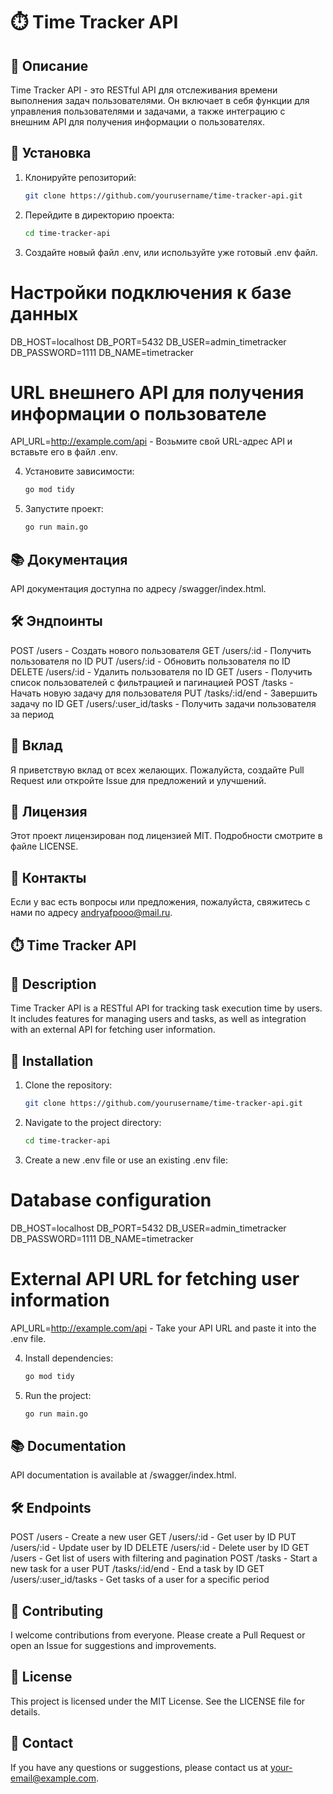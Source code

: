 # ⏱️ Time Tracker API

## 📄 Описание

Time Tracker API - это RESTful API для отслеживания времени выполнения задач пользователями. Он включает в себя функции для управления пользователями и задачами, а также интеграцию с внешним API для получения информации о пользователях.

## 🚀 Установка

1. Клонируйте репозиторий:

	```bash
	git clone https://github.com/yourusername/time-tracker-api.git

2. Перейдите в директорию проекта:

	```bash
	cd time-tracker-api

3. Создайте новый файл .env, или используйте уже готовый .env файл.

# Настройки подключения к базе данных

DB_HOST=localhost
DB_PORT=5432
DB_USER=admin_timetracker
DB_PASSWORD=1111 
DB_NAME=timetracker

# URL внешнего API для получения информации о пользователе

API_URL=http://example.com/api - Возьмите свой URL-адрес API и вставьте его в файл .env.

4. Установите зависимости:
		
	```bash
	go mod tidy

5. Запустите проект:
	
	```bash
	go run main.go

## 📚 Документация

API документация доступна по адресу /swagger/index.html.

## 🛠️ Эндпоинты

POST /users - Создать нового пользователя
GET /users/:id - Получить пользователя по ID
PUT /users/:id - Обновить пользователя по ID
DELETE /users/:id - Удалить пользователя по ID
GET /users - Получить список пользователей с фильтрацией и пагинацией
POST /tasks - Начать новую задачу для пользователя
PUT /tasks/:id/end - Завершить задачу по ID
GET /users/:user_id/tasks - Получить задачи пользователя за период

## 🤝 Вклад

Я приветствую вклад от всех желающих. Пожалуйста, создайте Pull Request или откройте Issue для предложений и улучшений.

## 📄 Лицензия

Этот проект лицензирован под лицензией MIT. Подробности смотрите в файле LICENSE.

## 📧 Контакты

Если у вас есть вопросы или предложения, пожалуйста, свяжитесь с нами по адресу andryafpooo@mail.ru.

## ⏱️ Time Tracker API

## 📄 Description

Time Tracker API is a RESTful API for tracking task execution time by users. It includes features for managing users and tasks, as well as integration with an external API for fetching user information.

## 🚀 Installation
1. Clone the repository:

	```bash
	git clone https://github.com/yourusername/time-tracker-api.git

2. Navigate to the project directory:

	```bash
	cd time-tracker-api

3. Create a new .env file or use an existing .env file:

# Database configuration

DB_HOST=localhost
DB_PORT=5432
DB_USER=admin_timetracker
DB_PASSWORD=1111
DB_NAME=timetracker

# External API URL for fetching user information

API_URL=http://example.com/api - Take your API URL and paste it into the .env file.

4. Install dependencies:

	```bash
	go mod tidy

5. Run the project:

	```bash
	go run main.go

## 📚 Documentation

API documentation is available at /swagger/index.html.

## 🛠️ Endpoints

POST /users - Create a new user
GET /users/:id - Get user by ID
PUT /users/:id - Update user by ID
DELETE /users/:id - Delete user by ID
GET /users - Get list of users with filtering and pagination
POST /tasks - Start a new task for a user
PUT /tasks/:id/end - End a task by ID
GET /users/:user_id/tasks - Get tasks of a user for a specific period

## 🤝 Contributing

I welcome contributions from everyone. Please create a Pull Request or open an Issue for suggestions and improvements.

## 📄 License

This project is licensed under the MIT License. See the LICENSE file for details.

## 📧 Contact

If you have any questions or suggestions, please contact us at your-email@example.com.